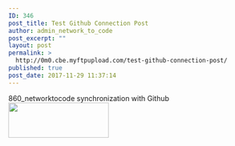 ```yaml
---
ID: 346
post_title: Test Github Connection Post
author: admin_network_to_code
post_excerpt: ""
layout: post
permalink: >
  http://0m0.cbe.myftpupload.com/test-github-connection-post/
published: true
post_date: 2017-11-29 11:37:14
---
```

860_networktocode synchronization with Github <img src="http://dizzain.us/860_networktocode/wp-content/uploads/2017/08/riot-games.jpg" alt="" width="200" height="70" class="aligncenter size-full wp-image-322" />